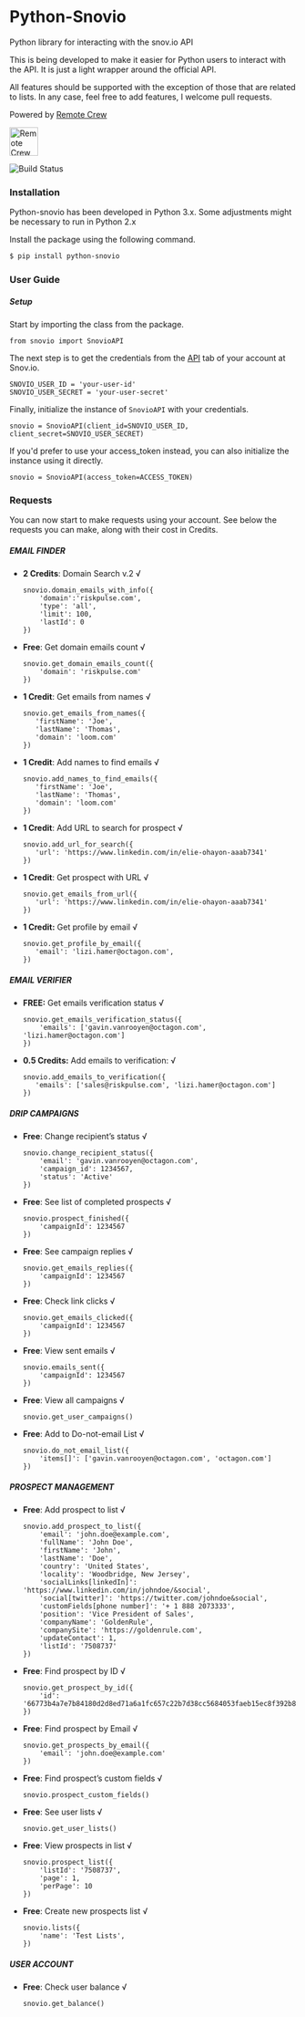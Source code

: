 # Python-Snovio

Python library for interacting with the snov.io API

This is being developed to make it easier for Python users to interact with the API. It is just a light wrapper around the official API. 

All features should be supported with the exception of those that are related to lists. In any case, feel free to add features, I welcome pull requests. 


Powered by [Remote Crew](https://www.remotecrew.io/)

<img src="https://www.remotecrew.io/_nuxt/img/14a498b.png" alt="Remote Crew"  height="50px">

![Build Status](https://travis-ci.org/joemccann/dillinger.svg?branch=master)

### Installation

Python-snovio has been developed in Python 3.x. Some adjustments might be necessary to run in Python 2.x

Install the package using the following command.

```sh
$ pip install python-snovio
```

### User Guide

##### Setup
Start by importing the class from the package. 

```
from snovio import SnovioAPI
```
The next step is to get the credentials from the [API](https://app.snov.io/api-setting) tab of your account at Snov.io.

```
SNOVIO_USER_ID = 'your-user-id'
SNOVIO_USER_SECRET = 'your-user-secret' 
```

Finally, initialize the instance of `SnovioAPI` with your credentials.

```
snovio = SnovioAPI(client_id=SNOVIO_USER_ID, client_secret=SNOVIO_USER_SECRET)
```

If you'd prefer to use your access_token instead, you can also initialize the instance using it directly. 

```
snovio = SnovioAPI(access_token=ACCESS_TOKEN)
```


### Requests

You can now start to make requests using your account. See below the requests you can make, along with their cost in Credits.

##### EMAIL FINDER

- **2 Credits**: Domain Search v.2 √
    ```
    snovio.domain_emails_with_info({
        'domain':'riskpulse.com',
        'type': 'all',
        'limit': 100,
        'lastId': 0
    })
    ```

- **Free**: Get domain emails count √
    ```
    snovio.get_domain_emails_count({
        'domain': 'riskpulse.com'
    }) 
    ```

- **1 Credit**: Get emails from names √
    ```
    snovio.get_emails_from_names({
       'firstName': 'Joe',
       'lastName': 'Thomas',
       'domain': 'loom.com'
    })
    ```

- **1 Credit**: Add names to find emails √
    ```
    snovio.add_names_to_find_emails({
       'firstName': 'Joe',
       'lastName': 'Thomas',
       'domain': 'loom.com'
    })
    ```

- **1 Credit**: Add URL to search for prospect √
    ```
    snovio.add_url_for_search({
       'url': 'https://www.linkedin.com/in/elie-ohayon-aaab7341'
    })
    ```

- **1 Credit**: Get prospect with URL √
    ```
    snovio.get_emails_from_url({
       'url': 'https://www.linkedin.com/in/elie-ohayon-aaab7341'
    })
    ```

- **1 Credit:** Get profile by email √
    ```
    snovio.get_profile_by_email({
       'email': 'lizi.hamer@octagon.com',
    })
    ```

##### EMAIL VERIFIER

- **FREE:** Get emails verification status √
    ```
    snovio.get_emails_verification_status({
        'emails': ['gavin.vanrooyen@octagon.com', 'lizi.hamer@octagon.com']
    })
    ```

- **0.5 Credits:** Add emails to verification: √
    ```
    snovio.add_emails_to_verification({
       'emails': ['sales@riskpulse.com', 'lizi.hamer@octagon.com']
    })
    ```

##### DRIP CAMPAIGNS

- **Free**: Change recipient’s status √
    ```
    snovio.change_recipient_status({
        'email': 'gavin.vanrooyen@octagon.com',
        'campaign_id': 1234567,
        'status': 'Active'
    })
    ```

- **Free**:  See list of completed prospects √
    ```
    snovio.prospect_finished({
        'campaignId': 1234567
    })
    ```

- **Free**:  See campaign replies √
    ```
    snovio.get_emails_replies({
        'campaignId': 1234567
    })
    ```

- **Free**: Check link clicks √
    ```
    snovio.get_emails_clicked({
        'campaignId': 1234567
    })
    ```

- **Free**: View sent emails √
    ```
    snovio.emails_sent({
        'campaignId': 1234567
    })
    ```

- **Free**: View all campaigns √
    ```
    snovio.get_user_campaigns()
    ```

- **Free**: Add to Do-not-email List √
    ```
    snovio.do_not_email_list({
        'items[]': ['gavin.vanrooyen@octagon.com', 'octagon.com']
    })
    ```

##### PROSPECT MANAGEMENT

- **Free**: Add prospect to list √
    ```
    snovio.add_prospect_to_list({
        'email': 'john.doe@example.com',
        'fullName': 'John Doe',
        'firstName': 'John',
        'lastName': 'Doe',
        'country': 'United States',
        'locality': 'Woodbridge, New Jersey',
        'socialLinks[linkedIn]': 'https://www.linkedin.com/in/johndoe/&social',
        'social[twitter]': 'https://twitter.com/johndoe&social',
        'customFields[phone number]': '+ 1 888 2073333',
        'position': 'Vice President of Sales',
        'companyName': 'GoldenRule',
        'companySite': 'https://goldenrule.com',
        'updateContact': 1,
        'listId': '7508737'
    })
    ```

- **Free**: Find prospect by ID √
    ```
    snovio.get_prospect_by_id({
        'id': '66773b4a7e7b84180d2d8ed71a6a1fc657c22b7d38cc5684053faeb15ec8f392b874f87423'
    })
    ```

- **Free**: Find prospect by Email √
    ```
    snovio.get_prospects_by_email({
        'email': 'john.doe@example.com'
    })
    ```

- **Free**: Find prospect’s custom fields √
    ```
    snovio.prospect_custom_fields()
    ```

- **Free**: See user lists √
    ```
    snovio.get_user_lists()
    ```

- **Free**: View prospects in list √
    ```
    snovio.prospect_list({
        'listId': '7508737',
        'page': 1,
        'perPage': 10
    })
    ```

- **Free**: Create new prospects list √
    ```
    snovio.lists({
        'name': 'Test Lists',
    })
    ```

##### USER ACCOUNT

- **Free**: Check user balance √
    ```
    snovio.get_balance()
    ```
